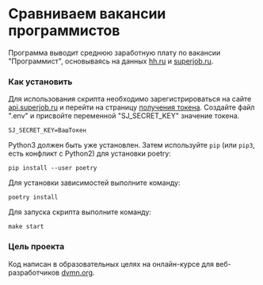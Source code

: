 # Сравниваем вакансии программистов

Программа выводит среднюю заработную плату по вакансии "Программист", основываясь на данных [hh.ru](https://hh.ru/) и [superjob.ru](https://www.superjob.ru/).
### Как установить

Для использования скрипта необходимо зарегистрироваться на сайте [api.superjob.ru](https://api.superjob.ru/)
и перейти на страницу [получения токена](https://api.superjob.ru/info/).
Создайте файл ".env" и присвойте переменной "SJ_SECRET_KEY" значение токена.
```
SJ_SECRET_KEY=ВашТокен
```

Python3 должен быть уже установлен. 
Затем используйте `pip` (или `pip3`, есть конфликт с Python2) для установки poetry:
```
pip install --user poetry
```
Для установки зависимостей выполните команду:
```
poetry install
```

Для запуска скрипта выполните команду:
````
make start
````

### Цель проекта

Код написан в образовательных целях на онлайн-курсе для веб-разработчиков [dvmn.org](https://dvmn.org/).
